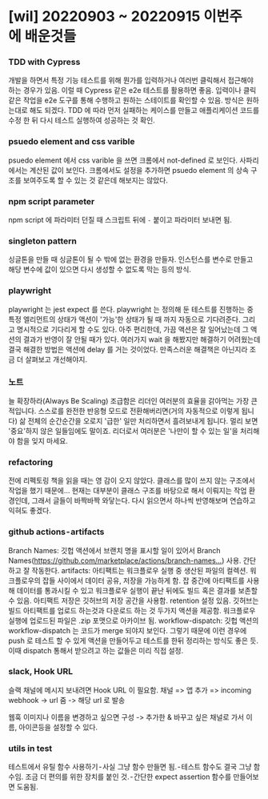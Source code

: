 # [wil] 20220903 ~ 20220915 이번주에 배운것들

### TDD with Cypress

개발을 하면서 특정 기능 테스트를 위해 뭔가를 입력하거나 여러번 클릭해서 접근해야 하는 경우가 있음. 이럴 때 Cypress 같은 e2e 테스트를 활용하면 좋음. 입력이나 클릭 같은 작업을 e2e 도구를 통해 수행하고 원하는 스테이트를 확인할 수 있음.
방식은 원하는대로 해도 되겠다. TDD 에 따라 먼저 실패하는 케이스를 만들고 애플리케이션 코드를 수정 한 뒤 다시 테스트 실행하여 성공하는 것 확인.

### psuedo element and css varible

psuedo element 에서 css varible 을 쓰면 크롬에서 not-defined 로 보인다. 사파리에서는 계산된 값이 보인다. 크롬에서도 설정을 추가하면 psuedo element 의 상속 구조를 보여주도록 할 수 있는 것 같은데 해보지는 않았다.

### npm script parameter

npm script 에 파라미터 던질 때 스크립트 뒤에 `-` 붙이고 파라미터 보내면 됨.

### singleton pattern

싱글톤을 만들 때 싱글톤이 될 수 밖에 없는 환경을 만들자. 인스턴스를 변수로 만들고 해당 변수에 값이 있으면 다시 생성할 수 없도록 막는 등의 방식.

### playwright

playwright 는 jest expect 를 쓴다.
playwright 는 정의해 둔 테스트를 진행하는 중 특정 엘리먼트의 상태가 액션이 '가능'한 상태가 될 때 까지 자동으로 기다려준다. 그리고 명시적으로 기다리게 할 수도 있다. 아주 편리한데, 가끔 액션은 잘 일어났는데 그 액션의 결과가 반영이 잘 안될 때가 있다. 여러가지 wait 을 해봤지만 해결하기 어려웠는데 결국 해결한 방법은 액션에 delay 를 거는 것이었다. 만족스러운 해결책은 아닌지라 조금 더 살펴보고 개선해야지.

### 노트

늘 확장하라(Always Be Scaling) 조급함은 리더인 여러분의 효율을 갉아먹는 가장 큰 적입니다. 스스로를 완전한 반응형 모드로 전환해버리면(거의 자동적으로 이렇게 됩니다) 삶 전체의 순간순간을 오로지 '급한' 일만 처리하면서 흘려보내게 됩니다. 멀리 보면 '중요'하지 않은 일들임에도 말이죠.
리더로서 여러분은 '나만이 할 수 있는 일'을 처리해야 함을 잊지 마세요.

### refactoring

전에 리펙토링 책을 읽을 때는 영 감이 오지 않았다. 클래스를 많이 쓰지 않는 구조에서 작업을 했기 때문에… 현재는 대부분이 클래스 구조를 바탕으로 해서 이뤄지는 작업 환경인데, 그래서 글들이 바짝바짝 와닿는다. 다시 읽으면서 하나씩 반영해보며 연습하고 익혀도 좋겠다.

### github actions - artifacts

Branch Names: 깃헙 액션에서 브랜치 명을 표시할 일이 있어서 Branch Names(https://github.com/marketplace/actions/branch-names…) 사용. 간단하고 잘 작동한다.
artifacts: 아티팩트는 워크플로우 실행 중 생산된 파일의 컬렉션. 워크플로우의 잡들 사이에서 데이터 공유, 저장을 가능하게 함. 잡 중간에 아티팩트를 사용해 데이터를 통과시킬 수 있고 워크플로우 실행이 끝난 뒤에도 빌드 혹은 결과를 보존할 수 있음.
아티팩트 저장은 깃허브의 저장 공간을 사용함. retention 설정 있음. 깃허브는 빌드 아티팩트를 업로드 하는것과 다운로드 하는 것 두가지 액션을 제공함. 워크플로우 실행에 업로드된 파일은 .zip 포맷으로 아카이브 됨.
workflow-dispatch: 깃헙 액션의 workflow-dispatch 는 코드가 merge 되야지 보인다. 그렇기 때문에 이런 경우에 push 로 테스트 할 수 있게 액션을 만들어두고 테스트를 한뒤 정리하는 방식도 좋은 듯. 이때 dispatch 통해서 받으려고 하는 값들은 미리 직접 설정.

### slack, Hook URL

슬랙 채널에 메시지 보내려면 Hook URL 이 필요함.
채널 => 앱 추가 => incoming webhook -> url 줌 -> 해당 url 로 발송

웹훅 이미지나 이름을 변경하고 싶으면
구성 -> 추가한 & 바꾸고 싶은 채널로 가서 이름, 아이콘등을 설정할 수 있다.

### utils in test

테스트에서 유틸 함수 사용하기 - 사실 그냥 함수 만들면 됨. - 테스트 함수도 결국 그냥 함수임. 조금 더 편의를 위한 장치를 붙인 것. - 간단한 expect assertion 함수를 만들어보면 도움됨.
